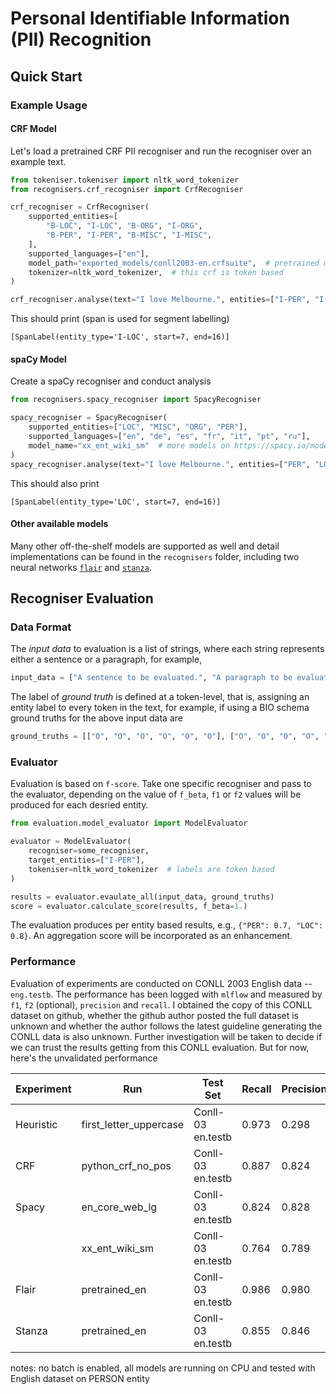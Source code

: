 # Personal Identifiable Information (PII) Recognition

## Quick Start

### Example Usage
#### CRF Model
Let's load a pretrained CRF PII recogniser and run the recogniser over an example text.

```python
from tokeniser.tokeniser import nltk_word_tokenizer
from recognisers.crf_recogniser import CrfRecogniser

crf_recogniser = CrfRecogniser(
    supported_entities=[
        "B-LOC", "I-LOC", "B-ORG", "I-ORG",
        "B-PER", "I-PER", "B-MISC", "I-MISC",
    ],
    supported_languages=["en"],
    model_path="exported_models/conll2003-en.crfsuite",  # pretrained model
    tokenizer=nltk_word_tokenizer,  # this crf is token based
)

crf_recogniser.analyse(text="I love Melbourne.", entities=["I-PER", "I-LOC"])
```

This should print (span is used for segment labelling)
```console
[SpanLabel(entity_type='I-LOC', start=7, end=16)]
```


#### spaCy Model
Create a spaCy recogniser and conduct analysis

```python
from recognisers.spacy_recogniser import SpacyRecogniser

spacy_recogniser = SpacyRecogniser(
    supported_entities=["LOC", "MISC", "ORG", "PER"],
    supported_languages=["en", "de", "es", "fr", "it", "pt", "ru"],
    model_name="xx_ent_wiki_sm"  # more models on https://spacy.io/models
)
spacy_recogniser.analyse(text="I love Melbourne.", entities=["PER", "LOC"])
```

This should also print
```console
[SpanLabel(entity_type='LOC', start=7, end=16)]
```

#### Other available models
Many other off-the-shelf models are supported as well and detail implementations can be found in the `recognisers` folder, including two neural networks [`flair`](https://github.com/flairNLP/flair) and [`stanza`](https://github.com/stanfordnlp/stanza).


## Recogniser Evaluation
### Data Format
The *input data* to evaluation is a list of strings, where each string represents either a sentence or a paragraph, for example,
```python
input_data = ["A sentence to be evaluated.", "A paragraph to be evaluated."]
```

The label of *ground truth* is defined at a token-level, that is, assigning an entity label to every token in the text, for example, if using a BIO schema ground truths for the above input data are
```python
ground_truths = [["O", "O", "O", "O", "O", "O"], ["O", "O", "O", "O", "O", "O"]]
```

### Evaluator
Evaluation is based on `f-score`. Take one specific recogniser and pass to the evaluator, depending on the value of `f_beta`, `f1` or `f2` values will be produced for each desried entity.
```python
from evaluation.model_evaluator import ModelEvaluator

evaluator = ModelEvaluator(
    recogniser=some_recogniser,
    target_entities=["I-PER"],
    tokeniser=nltk_word_tokenizer  # labels are token based
)

results = evaluator.evaulate_all(input_data, ground_truths)
score = evaluator.calculate_score(results, f_beta=1.)
```
The evaluation produces per entity based results, e.g., `{"PER": 0.7, "LOC": 0.8}`. An aggregation score will be incorporated as an enhancement.

### Performance
Evaluation of experiments are conducted on CONLL 2003 English data -- `eng.testb`. The performance has been logged with `mlflow` and measured by `f1`, `f2` (optional), `precision` and `recall`. I obtained the copy of this CONLL dataset on github, whether the github author posted the full dataset is unknown and whether the author follows the latest guideline generating the CONLL data is also unknown. Further investigation will be taken to decide if we can trust the results getting from this CONLL evaluation. But for now, here's the unvalidated performance


| Experiment | Run | Test Set | Recall | Precision | F1 |  Evaluation Duration |
| -------------    | ------------- |------------- |------------- |------------- |------------- |------------- |
| Heuristic | first_letter_uppercase |  Conll-03 en.testb  |  0.973 | 0.298| 0.456| 1.1s   |
| CRF       | python_crf_no_pos      |  Conll-03 en.testb  |  0.887 | 0.824| 0.854| 1.4s   |
| Spacy     | en_core_web_lg         |  Conll-03 en.testb  |  0.824 | 0.828| 0.826| 6.7s   |
|           | xx_ent_wiki_sm         |  Conll-03 en.testb  |  0.764 | 0.789| 0.776| 6.9s   |
|Flair      | pretrained_en          |  Conll-03 en.testb  |  0.986 | 0.980| 0.983| 32.6min|
|Stanza     | pretrained_en          |  Conll-03 en.testb  |  0.855 | 0.846| 0.850| 10.6min|

notes: no batch is enabled, all models are running on CPU and tested with English dataset on PERSON entity